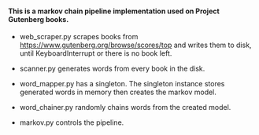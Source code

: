 #### This is a markov chain pipeline implementation used on Project Gutenberg books. ####

* web_scraper.py scrapes books from https://www.gutenberg.org/browse/scores/top and writes them to disk, until KeyboardInterrupt or there is no book left.

* scanner.py generates words from every book in the disk.

* word_mapper.py has a singleton. The singleton instance stores generated words in memory then creates the markov model.

* word_chainer.py randomly chains words from the created model.

* markov.py controls the pipeline.


  





